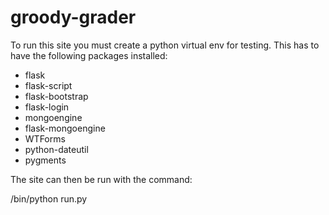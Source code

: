 groody-grader
=============

To run this site you must create a python virtual env for testing. This has to have the following packages installed:

 * flask
 * flask-script
 * flask-bootstrap
 * flask-login
 * mongoengine
 * flask-mongoengine
 * WTForms
 * python-dateutil
 * pygments

The site can then be run with the command:

<virtualenv>/bin/python run.py
